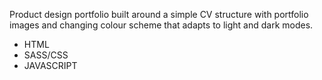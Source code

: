 Product design portfolio built around a simple CV structure with portfolio images and changing colour scheme that adapts to light and dark modes.

- HTML
- SASS/CSS
- JAVASCRIPT
